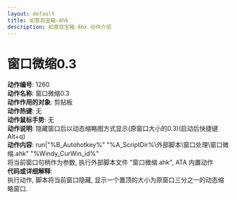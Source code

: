 ```yaml
---
layout: default
title: 如意百宝箱-Ahk
description: 如意百宝箱-Ahk 动作介绍
---
```

<link rel="stylesheet" href="../actions/css/atom-one-light.min.css">
<script src="../actions/js/highlight.min.js"></script>
<script>hljs.highlightAll();</script>

# [](#header-2) 窗口微缩0.3
**动作编号**: 1260  
**动作名称**: 窗口微缩0.3  
**动作作用的对象**: 剪贴板  
**动作热键**: 无  
**动作鼠标手势**: 无  
**动作说明**: 隐藏窗口后以动态缩略图方式显示(原窗口大小的0.3)(启动后快捷键 Alt+q)  
**动作内容**: run|"%B_Autohotkey%" "%A_ScriptDir%\外部脚本\窗口处理\窗口微缩.ahk" "%Windy_CurWin_id%"  
将当前窗口句柄作为参数, 执行外部脚本文件 "窗口微缩.ahk", ATA 内置动作  
**代码或详细解释**:  
执行动作, 脚本将当前窗口隐藏, 显示一个置顶的大小为原窗口三分之一的动态缩略窗口.  